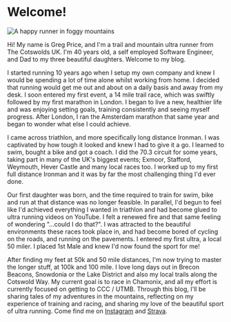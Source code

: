 # Welcome!  

![A happy runner in foggy mountains](/images/season_end_22_4.jpg)

Hi! My name is Greg Price, and I'm a trail and mountain ultra runner from The Cotswolds UK. I'm 40 years old, a self employed Software Engineer, and Dad to my three beautiful daughters. Welcome to my blog.

I started running 10 years ago when I setup my own company and knew I would be spending a lot of time alone whilst working from home. I decided that running would get me out and about on a daily basis and away from my desk. I soon entered my first event, a 14 mile trail race, which was swiftly followed by my first marathon in London. I began to live a new, healthier life and was enjoying setting goals, training consistently and seeing myself progress. After London, I ran the Amsterdam marathon that same year and began to wonder what else I could achieve. 

I came across triathlon, and more specifically long distance Ironman. I was captivated by how tough it looked and knew I had to give it a go. I learned to swim, bought a bike and got a coach. I did the 70.3 circuit for some years, taking part in many of the UK's biggest events; Exmoor, Stafford, Weymouth, Hever Castle and many local races too. I worked up to my first full distance Ironman and it was by far the most challenging thing I'd ever done.

Our first daughter was born, and the time required to train for swim, bike and run at that distance was no longer feasible. In parallel, I'd begun to feel like I'd achieved everything I wanted in triathlon and had become glued to ultra running videos on YouTube. I felt a renewed fire and that same feeling of wondering "...could I do that?". I was attracted to the beautiful environments these races took place in, and had become bored of cycling on the roads, and running on the pavements. I entered my first ultra, a local 50 miler. I placed 1st Male and knew I'd now found the sport for me!

After finding my feet at 50k and 50 mile distances, I'm now trying to master the longer stuff, at 100k and 100 mile. I love long days out in Brecon Beacons, Snowdonia or the Lake District and also my local trails along the Cotswold Way. My current goal is to race in Chamonix, and all my effort is currently focused on getting to CCC / UTMB. Through this blog, I'll be sharing tales of my adventures in the mountains, reflecting on my experience of training and racing, and sharing my love of the beautiful sport of ultra running. Come find me on [Instagram][1] and [Strava][2].

[1]: https://www.instagram.com/run.greg.run/
[2]: https://www.strava.com/athletes/2722084
